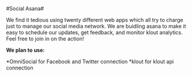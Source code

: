 #Social Asana#

We find it tedious using twenty different web apps which all try to charge just to manage our social media network. We are buidling asana to make it easy to schedule our updates, get feedback, and monitor klout analytics. Feel free to join in on the action!

**We plan to use:** 

*OmniSocial for Facebook and Twitter connection
*klout for klout api connection

